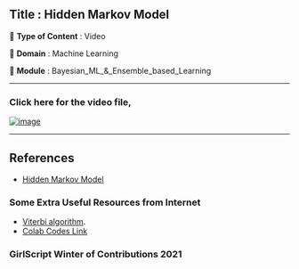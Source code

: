 ## Title : Hidden Markov Model
🔴 **Type of Content** : Video

🔴 **Domain** : Machine Learning

🔴 **Module** : Bayesian_ML_&_Ensemble_based_Learning

*********************************************************************

### Click here for the video file,

[![image](https://github.com/kishlayaug15/winter-of-contributing/blob/Machine_Learning/Machine_Learning/Ensemble_based_Learning_&_Probabilistic_ML/Assets/Hidden%20Markov%20.png)](https://drive.google.com/file/d/1IkNl91dVvSDGO7AFbec0PWqy_WaiooI-/view?usp=sharing)
*********************************************************************

## References 

- [Hidden Markov Model](https://en.wikipedia.org/wiki/Hidden_Markov_model)

### Some Extra Useful Resources from Internet
- [Viterbi algorithm](https://en.wikipedia.org/wiki/Viterbi_algorithm#:~:text=The%20Viterbi%20algorithm%20is%20a,hidden%20Markov%20models%20(HMM)).
- [Colab Codes Link](https://colab.research.google.com/drive/10gsxqUoGSxqF-VgC28Ehj5YS3C0xZWUj?usp=sharing)

### GirlScript Winter of Contributions 2021
